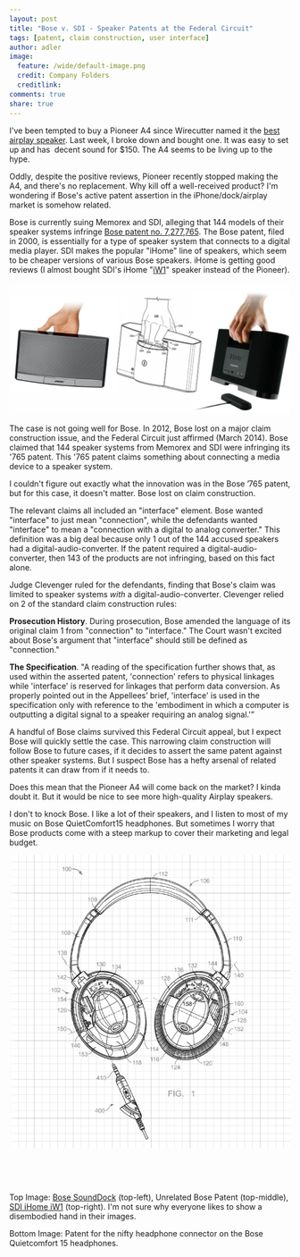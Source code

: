 ```yaml
---
layout: post
title: "Bose v. SDI - Speaker Patents at the Federal Circuit"
tags: [patent, claim construction, user interface]
author: adler
image:
  feature: /wide/default-image.png
  credit: Company Folders
  creditlink: 
comments: true
share: true
---
```



I've been tempted to buy a Pioneer A4 since Wirecutter named it the <a title="Best Airplay Speaker" href="http://thewirecutter.com/reviews/the-best-airplay-speaker/" target="_blank">best airplay speaker</a>. Last week, I broke down and bought one. It was easy to set up and has  decent sound for $150. The A4 seems to be living up to the hype.

Oddly, despite the positive reviews, Pioneer recently stopped making the A4, and there's no replacement. Why kill off a well-received product? I'm wondering if Bose's active patent assertion in the iPhone/dock/airplay market is somehow related. 

Bose is currently suing Memorex and SDI, alleging that 144 models of their speaker systems infringe <a title="Bose Patent" href="https://www.google.com/patents/US20130158693" target="_blank">Bose patent no. 7,277,765</a>. The Bose patent, filed in 2000, is essentially for a type of speaker system that connects to a digital media player. SDI makes the popular "iHome" line of speakers, which seem to be cheaper versions of various Bose speakers. iHome is getting good reviews (I almost bought SDI's iHome "<a title="iHome iW1" href="http://www.amazon.com/iHome-iW1-AirPlay-Wireless-Rechargeable/dp/B005XTBWQY/r" target="_blank">iW1</a>" speaker instead of the Pioneer).

<img class="big-image" alt="bose v. ihome patents" src="/images/patent-drawings/bose-v.-ihome-patents-hand.jpg" />

The case is not going well for Bose. In 2012, Bose lost on a major claim construction issue, and the Federal Circuit just affirmed (March 2014). Bose claimed that 144 speaker systems from Memorex and SDI were infringing its '765 patent. This '765 patent claims something about connecting a media device to a speaker system.

I couldn't figure out exactly what the innovation was in the Bose ’765 patent, but for this case, it doesn't matter. Bose lost on claim construction.

The relevant claims all included an "interface" element. Bose wanted "interface" to just mean "connection", while the defendants wanted "interface" to mean a "connection with a digital to analog converter." This definition was a big deal because only 1 out of the 144 accused speakers had a digital-audio-converter. If the patent required a digital-audio-converter, then 143 of the products are not infringing, based on this fact alone.

Judge Clevenger ruled for the defendants, finding that Bose's claim was limited to speaker systems <em>with</em> a digital-audio-converter. Clevenger relied on 2 of the standard claim construction rules:

<strong>Prosecution History</strong>. During prosecution, Bose amended the language of its original claim 1 from "connection" to "interface." The Court wasn't excited about Bose's argument that "interface" should still be defined as "connection."

<strong>The Specification</strong>. "A reading of the specification further shows that, as used within the asserted patent, 'connection' refers to physical linkages while 'interface' is reserved for linkages that perform data conversion. As properly pointed out in the Appellees’ brief, 'interface' is used in the specification only with reference to the 'embodiment in which a computer is outputting a digital signal to a speaker requiring an analog signal.'”

A handful of Bose claims survived this Federal Circuit appeal, but I expect Bose will quickly settle the case. This narrowing claim construction will follow Bose to future cases, if it decides to assert the same patent against other speaker systems. But I suspect Bose has a hefty arsenal of related patents it can draw from if it needs to.

Does this mean that the Pioneer A4 will come back on the market? I kinda doubt it. But it would be nice to see more high-quality Airplay speakers.

I don't to knock Bose. I like a lot of their speakers, and I listen to most of my music on Bose QuietComfort15 headphones. But sometimes I worry that Bose products come with a steep markup to cover their marketing and legal budget.

<img class="big-image" alt="The nifty connector for the Bose Quietcomfort 15 headphones. I like this feature. " src="/images/patent-drawings/Bose-Headphone-Patent.jpg" />

&nbsp;

&nbsp;

Top Image: <a href="http://www.amazon.com/Bose-SoundDock-30-Pin-iPhone-Speaker/dp/B001DLTDQC/" target="_blank">Bose SoundDock</a> (top-left), Unrelated Bose Patent (top-middle), <a title="iW1 Speaker" href="http://www.amazon.com/gp/product/B005XTBWQY" target="_blank">SDI iHome iW1</a> (top-right). I'm not sure why everyone likes to show a disembodied hand in their images.

Bottom Image: Patent for the nifty headphone connector on the Bose Quietcomfort 15 headphones.